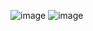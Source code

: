 ![image](https://github.com/user-attachments/assets/bbe1db38-70c4-4dc9-a4a1-8abf259d0097)
![image](https://github.com/user-attachments/assets/e90687d4-a700-41a4-87ef-8d6a46159778)
